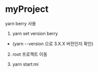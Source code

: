 # myProject

yarn berry 사용

1. yarn set version berry
- (yarn --version 으로 3.X.X 버전인지 확인)

2. root 프로젝트 이동

3. yarn start:mi